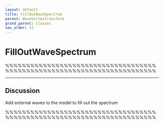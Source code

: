 ```yaml
---
layout: default
title: FillOutWaveSpectrum
parent: WaveVortexTransform
grand_parent: Classes
nav_order: 31
---
```


#  FillOutWaveSpectrum

%%%%%%%%%%%%%%%%%%%%%%%%%%%%%%%%%%%%%%%%%%%%%%%%%%%%%%%%%%%%%%%%%%%%%%%%


---

## Discussion

  Add external waves to the model to fill out the spectrum
 
 %%%%%%%%%%%%%%%%%%%%%%%%%%%%%%%%%%%%%%%%%%%%%%%%%%%%%%%%%%%%%%%%%%%%%%%%
